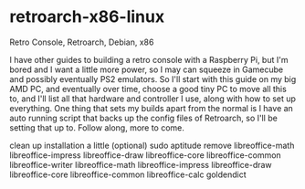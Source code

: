 # retroarch-x86-linux
Retro Console, Retroarch, Debian, x86

I have other guides to building a retro console with a Raspberry Pi, but I'm bored and I want a little more power, so I may can squeeze in Gamecube and possibly eventually PS2 emulators.  So I'll start with this guide on my big AMD PC, and eventually over time, choose a good tiny PC to move all this to, and I'll list all that hardware and controller I use, along with how to set up everything.  One thing that sets my builds apart from the normal is I have an auto running script that backs up the config files of Retroarch, so I'll be setting that up to.  Follow along, more to come.

clean up installation a little (optional)
sudo aptitude remove libreoffice-math libreoffice-impress libreoffice-draw libreoffice-core libreoffice-common libreoffice-writer libreoffice-math libreoffice-impress libreoffice-draw libreoffice-core libreoffice-common libreoffice-calc goldendict
